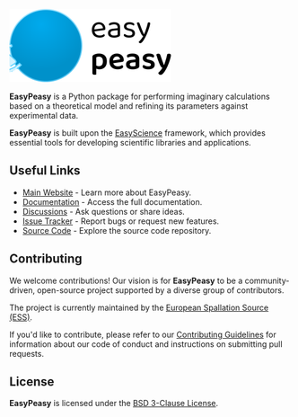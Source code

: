 <p>
  <picture>
    <!-- light mode logo -->
    <source media='(prefers-color-scheme: light)' srcset='https://raw.githubusercontent.com/easyscience/assets-branding/refs/heads/master/easypeasy/logos/light.svg'>
    <!-- dark mode logo -->
    <source media='(prefers-color-scheme: dark)' srcset='https://raw.githubusercontent.com/easyscience/assets-branding/refs/heads/master/easypeasy/logos/dark.svg'>
    <!-- default logo == light mode logo -->
    <img src='https://raw.githubusercontent.com/easyscience/assets-branding/refs/heads/master/easypeasy/logos/light.svg' alt='EasyPeasy'>
  </picture>
</p>

**EasyPeasy** is a Python package for performing imaginary calculations based on a theoretical model and refining its parameters against experimental data.

**EasyPeasy** is built upon the [EasyScience] framework, which provides
essential tools for developing scientific libraries and applications.

## Useful Links

- [Main Website] - Learn more about EasyPeasy.
- [Documentation] - Access the full documentation.
- [Discussions] - Ask questions or share ideas.
- [Issue Tracker] - Report bugs or request new features.
- [Source Code] - Explore the source code repository.

## Contributing

We welcome contributions! Our vision is for **EasyPeasy** to be a
community-driven, open-source project supported by a diverse group of
contributors.

The project is currently maintained by the [European Spallation Source (ESS)].

If you'd like to contribute, please refer to our [Contributing Guidelines] for
information about our code of conduct and instructions on submitting pull
requests.

## License

**EasyPeasy** is licensed under the [BSD 3-Clause License].

<!-- prettier-ignore-start -->
[BSD 3-Clause License]: https://github.com/easyscience/peasy-lib/blob/master/LICENSE
[Contributing Guidelines]: https://github.com/easyscience/peasy-lib/blob/master/CONTRIBUTING.md
[EasyScience]: https://easyscience.software
[European Spallation Source (ESS)]: https://ess.eu
[Main Website]: https://easypeasy.org
[Documentation]: https://docs.easypeasy.org/lib
[Discussions]: https://github.com/easyscience/peasy-lib/discussions
[Issue Tracker]: https://github.com/easyscience/peasy-lib/issues
[Source Code]: https://github.com/easyscience/peasy-lib
<!-- prettier-ignore-end -->
